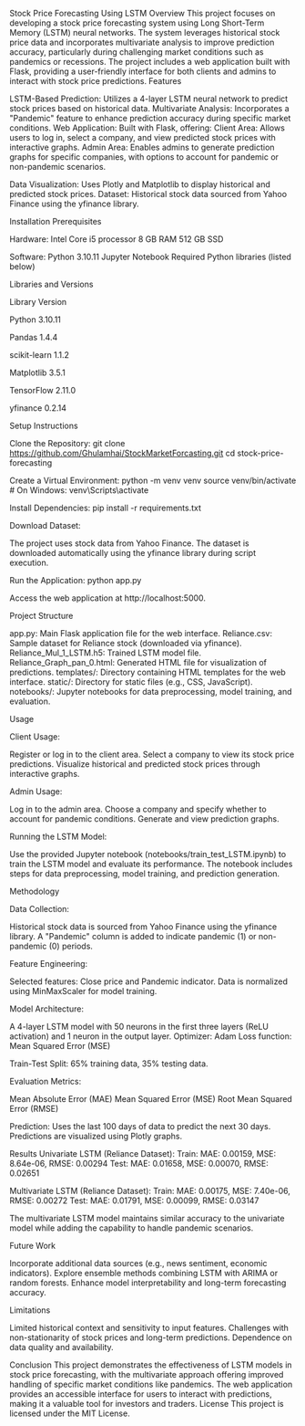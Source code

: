 Stock Price Forecasting Using LSTM
Overview
This project focuses on developing a stock price forecasting system using Long Short-Term Memory (LSTM) neural networks. The system leverages historical stock price data and incorporates multivariate analysis to improve prediction accuracy, particularly during challenging market conditions such as pandemics or recessions. The project includes a web application built with Flask, providing a user-friendly interface for both clients and admins to interact with stock price predictions.
Features

LSTM-Based Prediction: Utilizes a 4-layer LSTM neural network to predict stock prices based on historical data.
Multivariate Analysis: Incorporates a "Pandemic" feature to enhance prediction accuracy during specific market conditions.
Web Application: Built with Flask, offering:
Client Area: Allows users to log in, select a company, and view predicted stock prices with interactive graphs.
Admin Area: Enables admins to generate prediction graphs for specific companies, with options to account for pandemic or non-pandemic scenarios.


Data Visualization: Uses Plotly and Matplotlib to display historical and predicted stock prices.
Dataset: Historical stock data sourced from Yahoo Finance using the yfinance library.

Installation
Prerequisites

Hardware:
Intel Core i5 processor
8 GB RAM
512 GB SSD

Software:
Python 3.10.11
Jupyter Notebook
Required Python libraries (listed below)



Libraries and Versions



Library
Version

Python
3.10.11

Pandas
1.4.4


scikit-learn
1.1.2

Matplotlib
3.5.1

TensorFlow
2.11.0

yfinance
0.2.14

Setup Instructions

Clone the Repository:
git clone https://github.com/Ghulamhai/StockMarketForcasting.git
cd stock-price-forecasting

Create a Virtual Environment:
python -m venv venv
source venv/bin/activate  # On Windows: venv\Scripts\activate

Install Dependencies:
pip install -r requirements.txt


Download Dataset:

The project uses stock data from Yahoo Finance. The dataset is downloaded automatically using the yfinance library during script execution.

Run the Application:
python app.py

Access the web application at http://localhost:5000.

Project Structure

app.py: Main Flask application file for the web interface.
Reliance.csv: Sample dataset for Reliance stock (downloaded via yfinance).
Reliance_Mul_1_LSTM.h5: Trained LSTM model file.
Reliance_Graph_pan_0.html: Generated HTML file for visualization of predictions.
templates/: Directory containing HTML templates for the web interface.
static/: Directory for static files (e.g., CSS, JavaScript).
notebooks/: Jupyter notebooks for data preprocessing, model training, and evaluation.

Usage

Client Usage:

Register or log in to the client area.
Select a company to view its stock price predictions.
Visualize historical and predicted stock prices through interactive graphs.


Admin Usage:

Log in to the admin area.
Choose a company and specify whether to account for pandemic conditions.
Generate and view prediction graphs.


Running the LSTM Model:

Use the provided Jupyter notebook (notebooks/train_test_LSTM.ipynb) to train the LSTM model and evaluate its performance.
The notebook includes steps for data preprocessing, model training, and prediction generation.


Methodology

Data Collection:

Historical stock data is sourced from Yahoo Finance using the yfinance library.
A "Pandemic" column is added to indicate pandemic (1) or non-pandemic (0) periods.

Feature Engineering:

Selected features: Close price and Pandemic indicator.
Data is normalized using MinMaxScaler for model training.


Model Architecture:

A 4-layer LSTM model with 50 neurons in the first three layers (ReLU activation) and 1 neuron in the output layer.
Optimizer: Adam
Loss function: Mean Squared Error (MSE)

Train-Test Split:
65% training data, 35% testing data.

Evaluation Metrics:

Mean Absolute Error (MAE)
Mean Squared Error (MSE)
Root Mean Squared Error (RMSE)


Prediction:
Uses the last 100 days of data to predict the next 30 days.
Predictions are visualized using Plotly graphs.

Results
Univariate LSTM (Reliance Dataset):
Train: MAE: 0.00159, MSE: 8.64e-06, RMSE: 0.00294
Test: MAE: 0.01658, MSE: 0.00070, RMSE: 0.02651

Multivariate LSTM (Reliance Dataset):
Train: MAE: 0.00175, MSE: 7.40e-06, RMSE: 0.00272
Test: MAE: 0.01791, MSE: 0.00099, RMSE: 0.03147

The multivariate LSTM model maintains similar accuracy to the univariate model while adding the capability to handle pandemic scenarios.

Future Work

Incorporate additional data sources (e.g., news sentiment, economic indicators).
Explore ensemble methods combining LSTM with ARIMA or random forests.
Enhance model interpretability and long-term forecasting accuracy.

Limitations

Limited historical context and sensitivity to input features.
Challenges with non-stationarity of stock prices and long-term predictions.
Dependence on data quality and availability.

Conclusion
This project demonstrates the effectiveness of LSTM models in stock price forecasting, with the multivariate approach offering improved handling of specific market conditions like pandemics. The web application provides an accessible interface for users to interact with predictions, making it a valuable tool for investors and traders.
License
This project is licensed under the MIT License.
